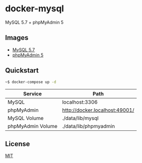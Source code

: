 # docker-mysql

MySQL 5.7 + phpMyAdmin 5

## Images

- [MySQL 5.7](https://hub.docker.com/_/mysql)
- [phpMyAdmin 5](https://hub.docker.com/r/phpmyadmin/phpmyadmin/)

## Quickstart

```sh
~$ docker-compose up -d
```

| Service           | Path                           |
| ----------------- | ------------------------------ |
| MySQL             | localhost:3306                 |
| phpMyAdmin        | http://docker.localhost:49001/ |
| MySQL Volume      | ./data/lib/mysql               |
| phpMyAdmin Volume | ./data/lib/phpmyadmin          |

## License

[MIT](LICENSE)
